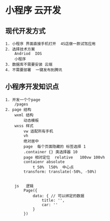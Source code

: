 # 小程序 云开发

## 现代开发方式
    1. 小程序 界面直接手机打开  4S店做一款试驾应用 
    2. 选择技术方案
        Andriod  IOS  
        小程序 
    3. 数据库不需要安装 云端 
    4. 不需要部署  一键发布到腾讯

## 小程序开发知识点
    1. 开发一个个page    
        /pages
    2. page 结构
        wxml 结构
            动态模板
        wxss 样式
            vw 适配所有手机
            vh 
            绝对居中
            page  每个页面隐藏的 标签选择 1
            .container {} 类选择器 10
            page 相对定位  relative   100vw 100vh  
            contaienr absolute 
                t 50%  l50%  中心点
            transform: translate(-50%, -50%)
        

        js   逻辑
            Page({
                data: { // 可以绑定的数据
                    title: '',
                    car: ''
                }
            }) 